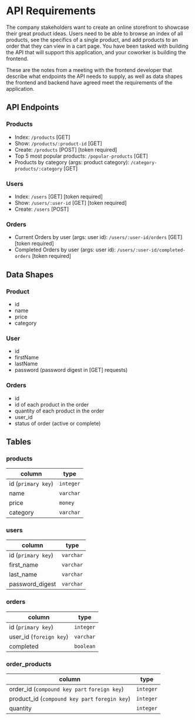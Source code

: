 # API Requirements

The company stakeholders want to create an online storefront to showcase their great product ideas. Users need to be
able to browse an index of all products, see the specifics of a single product, and add products to an order that they
can view in a cart page. You have been tasked with building the API that will support this application, and your
coworker is building the frontend.

These are the notes from a meeting with the frontend developer that describe what endpoints the API needs to supply, as
well as data shapes the frontend and backend have agreed meet the requirements of the application.

## API Endpoints

### Products

- Index: `/products` [GET]
- Show: `/products/:product-id` [GET]
- Create: `/products` [POST] [token required]
- Top 5 most popular products: `/popular-products` [GET]
- Products by category (args: product category): `/category-products/:category` [GET]

### Users

- Index: `/users` [GET] [token required]
- Show: `/users/:user-id` [GET] [token required]
- Create: `/users` [POST]

### Orders

- Current Orders by user (args: user id): `/users/:user-id/orders` [GET] [token required]
- Completed Orders by user (args: user id): `/users/:user-id/completed-orders` [token required]

## Data Shapes

### Product

- id
- name
- price
- category

### User

- id
- firstName
- lastName
- password (password digest in [GET] requests)

### Orders

- id
- id of each product in the order
- quantity of each product in the order
- user_id
- status of order (active or complete)

## Tables

### products

| column             | type      |
|--------------------|-----------|
| id (`primary key`) | `integer` |
| name               | `varchar` |
| price              | `money`   |
| category           | `varchar` |

### users

| column             | type      |
|--------------------|-----------|
| id (`primary key`) | `varchar` |
| first_name         | `varchar` |   
| last_name          | `varchar` |
| password_digest    | `varchar` |

### orders

| column                   | type      |
|--------------------------|-----------|
| id  (`primary key`)      | `integer` |
| user_id  (`foreign key`) | `varchar` |
| completed                | `boolean` |

### order_products

| column                                         | type      |
|------------------------------------------------|-----------|
| order_id (`compound key part` `foreign key`)   | `integer` |
| product_id (`compound key part` `foregin key`) | `integer` |
| quantity                                       | `integer` |
